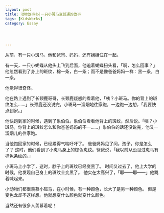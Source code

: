 ```yaml
---
layout: post
title: 动物故事书|一只小斑马变普通的故事
tags: [KidsWorks]
category: Essay




---
```


从前，有一只小斑马，他和爸爸、妈妈，还有姐姐住在一起。

有一天，一只小蝴蝶从他头上飞到后面，他追着蝴蝶扭头看，「啊，怎么回事？」他忽然看到了身上的斑纹，棕一条，白一条；而不是像爸爸妈妈一样：黑一条，白一条。

他觉得很奇怪。

他在路上遇到了长颈鹿哥哥，长颈鹿疑惑的看着他，「咦？小斑马。你的背上的斑纹怎么……」长颈鹿还没说完，小斑马一溜烟地往家跑，一边跑一边想，「我要快点到家。」

他快跑到家的时候，遇到了象伯伯。象伯伯看看他背上的斑纹，然后说。「咦？小斑马，你背上的斑纹怎么和你爸爸妈妈的不一……」象伯伯的话还没说完，他又一溜烟儿的往家跑。

当他跑回家的时候，已经累得气喘吁吁了。
爸爸妈妈见了问，孩子，你是怎么了？
这时，他们看到了小斑马身上的棕色斑纹。爸爸说，「我以前从没见过斑马有棕色条纹的。」

小斑马上小学了，这时，脖子上的斑纹已经变黑了。
时间又过去了，他上大学的时候，他发现自己身上的斑纹全变黑了。
他实在太高兴了，「耶——耶——」他跳着喊起来。

小动物们都很羡慕小斑马，在小时候，有一种颜色，长大了是另一种颜色。
但是变色龙却不这样想。他就想变什么颜色就变什么颜色。

当然还有很多人羡慕着呢！